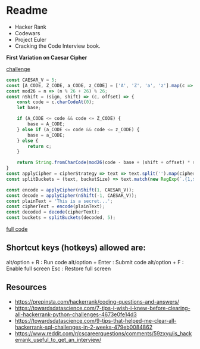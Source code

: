 # Readme

* Hacker Rank
* Codewars
* Project Euler
* Cracking the Code Interview book.

**First Variation on Caesar Cipher**

[challenge](https://www.codewars.com/kata/5508249a98b3234f420000fb)

```javascript
const CAESAR_V = 5;
const [A_CODE, Z_CODE, a_CODE, z_CODE] = ['A', 'Z', 'a', 'z'].map(c => c.charCodeAt(0));
const mod26 = n => (n % 26 + 26) % 26;
const nShift = (sign, shift) => (c, offset) => {
    const code = c.charCodeAt(0);
    let base;

    if (A_CODE <= code && code <= Z_CODE) {
        base = A_CODE;
    } else if (a_CODE <= code && code <= z_CODE) {
        base = a_CODE;
    } else {
        return c;
    }

    return String.fromCharCode(mod26(code - base + (shift + offset) * sign) + base);
}
const applyCipher = cipherStrategy => text => text.split('').map(cipherStrategy).join('');
const splitBuckets = (text, bucketSize) => text.match(new RegExp(`.{1,${bucketSize}}`, 'g'));

const encode = applyCipher(nShift(1, CAESAR_V));
const decode = applyCipher(nShift(-1, CAESAR_V));
const plainText = 'This is a secret...';
const cipherText = encode(plainText);
const decoded = decode(cipherText);
const buckets = splitBuckets(decoded, 5);
```
[full code](./code-wars/caesar.js)

## Shortcut keys (hotkeys)  allowed are:

alt/option + R : Run code
alt/option + Enter : Submit code
alt/option + F : Enable full screen
Esc : Restore full screen

## Resources

* https://prepinsta.com/hackerrank/coding-questions-and-answers/
* https://towardsdatascience.com/7-tips-i-wish-i-knew-before-clearing-all-hackerrank-python-challenges-4673e0fe14d3
* https://towardsdatascience.com/9-tips-that-helped-me-clear-all-hackerrank-sql-challenges-in-2-weeks-479eb0084862
* https://www.reddit.com/r/cscareerquestions/comments/59zxyu/is_hackerrank_useful_to_get_an_interview/


